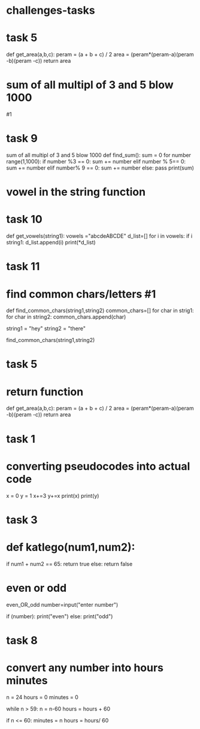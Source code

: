 # challenges-tasks
# task 5
def get_area(a,b,c):
peram = (a + b + c) / 2
area = (peram*(peram-a)(peram -b)(peram -c))
return area

# sum of all multipl of 3 and 5 blow 1000
#1
# task 9
sum of all multipl of 3 and 5 blow 1000
def find_sum():
sum = 0
for number range(1,1000):
if number %3 == 0:
sum += number
elif number % 5== 0:
sum += number
elif number% 9 == 0:
sum += number
else:
pass
print(sum)

# vowel in the string function
# task 10
def get_vowels(string1):
vowels ="abcdeABCDE"
d_list=[]
for i in vowels:
if i string1:
d_list.append(i)
print(*d_list)

# task 11
# find common chars/letters #1
def find_common_chars(string1,string2)
common_chars=[]
for char in strig1:
for char in string2:
common_chars.append(char)

string1 = "hey"
string2 = "there"

find_common_chars(string1,string2)

# task 5
# return function
def get_area(a,b,c):
peram = (a + b + c) / 2
area = (peram*(peram-a)(peram -b)(peram -c))
return area

# task 1
# converting pseudocodes into actual code
x = 0
y = 1
x+=3
y+=x
print(x)
print(y)

# task 3
# def katlego(num1,num2):
if num1 + num2 == 65:
return true
else:
return false

# even or odd
even_OR_odd
number=input("enter number")

if (number):
print("even")
else:
print("odd")

# task 8
# convert any number into hours minutes
n = 24
hours = 0
minutes = 0

while n > 59:
n = n-60
hours = hours + 60

if n <= 60:
minutes = n
hours = hours/ 60

